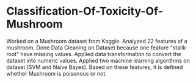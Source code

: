 # Classification-Of-Toxicity-Of-Mushroom
Worked on a Mushroom dataset from Kaggle. 
Analyzed 22 features of a mushroom. 
Done Data Cleaning on Dataset because one feature "stalik-root" have missing values.
Applied data transformation to convert the dataset into numeric values.
Applied two machine learning algorithms on dataset (SVM and Naive Bayes).
Based on these features, it is defined whether Mushroom is poisonous or not.   
